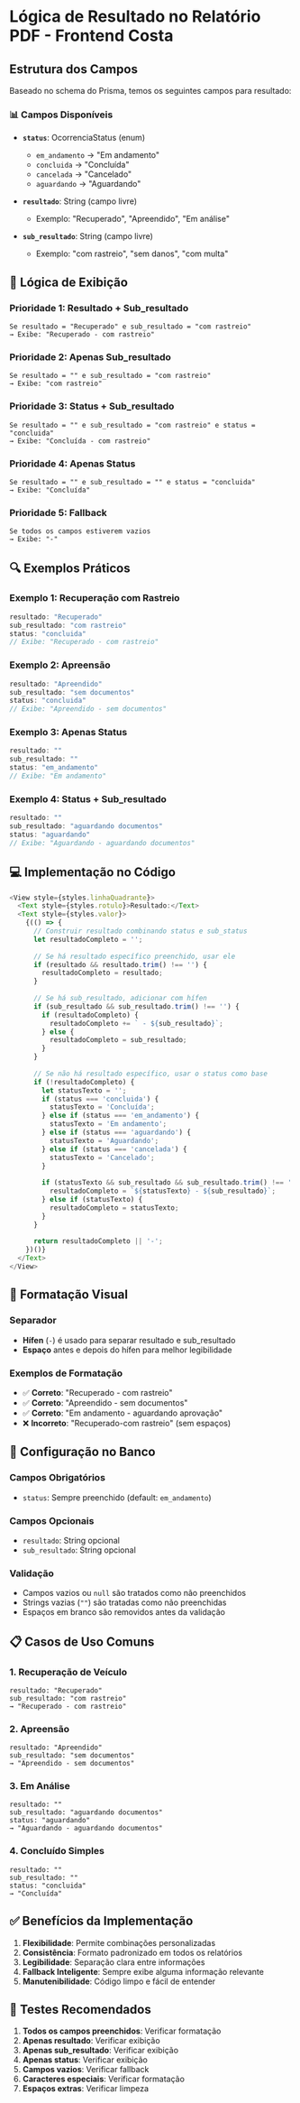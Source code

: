 # Lógica de Resultado no Relatório PDF - Frontend Costa

## Estrutura dos Campos

Baseado no schema do Prisma, temos os seguintes campos para resultado:

### 📊 **Campos Disponíveis**
- **`status`**: OcorrenciaStatus (enum)
  - `em_andamento` → "Em andamento"
  - `concluida` → "Concluída"
  - `cancelada` → "Cancelado"
  - `aguardando` → "Aguardando"

- **`resultado`**: String (campo livre)
  - Exemplo: "Recuperado", "Apreendido", "Em análise"

- **`sub_resultado`**: String (campo livre)
  - Exemplo: "com rastreio", "sem danos", "com multa"

## 🎯 **Lógica de Exibição**

### **Prioridade 1: Resultado + Sub_resultado**
```
Se resultado = "Recuperado" e sub_resultado = "com rastreio"
→ Exibe: "Recuperado - com rastreio"
```

### **Prioridade 2: Apenas Sub_resultado**
```
Se resultado = "" e sub_resultado = "com rastreio"
→ Exibe: "com rastreio"
```

### **Prioridade 3: Status + Sub_resultado**
```
Se resultado = "" e sub_resultado = "com rastreio" e status = "concluida"
→ Exibe: "Concluída - com rastreio"
```

### **Prioridade 4: Apenas Status**
```
Se resultado = "" e sub_resultado = "" e status = "concluida"
→ Exibe: "Concluída"
```

### **Prioridade 5: Fallback**
```
Se todos os campos estiverem vazios
→ Exibe: "-"
```

## 🔍 **Exemplos Práticos**

### **Exemplo 1: Recuperação com Rastreio**
```typescript
resultado: "Recuperado"
sub_resultado: "com rastreio"
status: "concluida"
// Exibe: "Recuperado - com rastreio"
```

### **Exemplo 2: Apreensão**
```typescript
resultado: "Apreendido"
sub_resultado: "sem documentos"
status: "concluida"
// Exibe: "Apreendido - sem documentos"
```

### **Exemplo 3: Apenas Status**
```typescript
resultado: ""
sub_resultado: ""
status: "em_andamento"
// Exibe: "Em andamento"
```

### **Exemplo 4: Status + Sub_resultado**
```typescript
resultado: ""
sub_resultado: "aguardando documentos"
status: "aguardando"
// Exibe: "Aguardando - aguardando documentos"
```

## 💻 **Implementação no Código**

```typescript
<View style={styles.linhaQuadrante}>
  <Text style={styles.rotulo}>Resultado:</Text>
  <Text style={styles.valor}>
    {(() => {
      // Construir resultado combinando status e sub_status
      let resultadoCompleto = '';
      
      // Se há resultado específico preenchido, usar ele
      if (resultado && resultado.trim() !== '') {
        resultadoCompleto = resultado;
      }
      
      // Se há sub_resultado, adicionar com hífen
      if (sub_resultado && sub_resultado.trim() !== '') {
        if (resultadoCompleto) {
          resultadoCompleto += ` - ${sub_resultado}`;
        } else {
          resultadoCompleto = sub_resultado;
        }
      }
      
      // Se não há resultado específico, usar o status como base
      if (!resultadoCompleto) {
        let statusTexto = '';
        if (status === 'concluida') {
          statusTexto = 'Concluída';
        } else if (status === 'em_andamento') {
          statusTexto = 'Em andamento';
        } else if (status === 'aguardando') {
          statusTexto = 'Aguardando';
        } else if (status === 'cancelada') {
          statusTexto = 'Cancelado';
        }
        
        if (statusTexto && sub_resultado && sub_resultado.trim() !== '') {
          resultadoCompleto = `${statusTexto} - ${sub_resultado}`;
        } else if (statusTexto) {
          resultadoCompleto = statusTexto;
        }
      }
      
      return resultadoCompleto || '-';
    })()}
  </Text>
</View>
```

## 🎨 **Formatação Visual**

### **Separador**
- **Hífen** (`-`) é usado para separar resultado e sub_resultado
- **Espaço** antes e depois do hífen para melhor legibilidade

### **Exemplos de Formatação**
- ✅ **Correto**: "Recuperado - com rastreio"
- ✅ **Correto**: "Apreendido - sem documentos"
- ✅ **Correto**: "Em andamento - aguardando aprovação"
- ❌ **Incorreto**: "Recuperado-com rastreio" (sem espaços)

## 🔧 **Configuração no Banco**

### **Campos Obrigatórios**
- `status`: Sempre preenchido (default: `em_andamento`)

### **Campos Opcionais**
- `resultado`: String opcional
- `sub_resultado`: String opcional

### **Validação**
- Campos vazios ou `null` são tratados como não preenchidos
- Strings vazias (`""`) são tratadas como não preenchidas
- Espaços em branco são removidos antes da validação

## 📋 **Casos de Uso Comuns**

### **1. Recuperação de Veículo**
```
resultado: "Recuperado"
sub_resultado: "com rastreio"
→ "Recuperado - com rastreio"
```

### **2. Apreensão**
```
resultado: "Apreendido"
sub_resultado: "sem documentos"
→ "Apreendido - sem documentos"
```

### **3. Em Análise**
```
resultado: ""
sub_resultado: "aguardando documentos"
status: "aguardando"
→ "Aguardando - aguardando documentos"
```

### **4. Concluído Simples**
```
resultado: ""
sub_resultado: ""
status: "concluida"
→ "Concluída"
```

## ✅ **Benefícios da Implementação**

1. **Flexibilidade**: Permite combinações personalizadas
2. **Consistência**: Formato padronizado em todos os relatórios
3. **Legibilidade**: Separação clara entre informações
4. **Fallback Inteligente**: Sempre exibe alguma informação relevante
5. **Manutenibilidade**: Código limpo e fácil de entender

## 🧪 **Testes Recomendados**

1. **Todos os campos preenchidos**: Verificar formatação
2. **Apenas resultado**: Verificar exibição
3. **Apenas sub_resultado**: Verificar exibição
4. **Apenas status**: Verificar exibição
5. **Campos vazios**: Verificar fallback
6. **Caracteres especiais**: Verificar formatação
7. **Espaços extras**: Verificar limpeza
